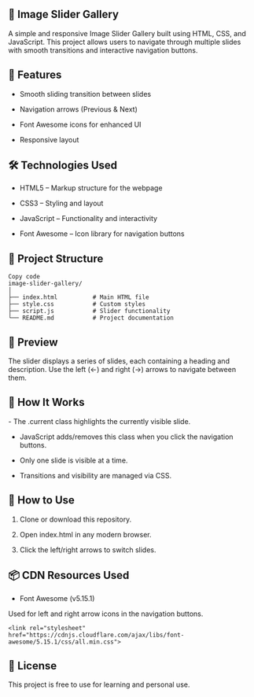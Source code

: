  <h2>📸 Image Slider Gallery</h2>

A simple and responsive Image Slider Gallery built using HTML, CSS, and JavaScript. This project allows users to navigate through multiple slides with smooth transitions and interactive navigation buttons.

<h2>🚀 Features</h2>

  - Smooth sliding transition between slides

  - Navigation arrows (Previous & Next)

  - Font Awesome icons for enhanced UI

  - Responsive layout

<h2>🛠️ Technologies Used</h2>


 - HTML5 – Markup structure for the webpage

 - CSS3 – Styling and layout

 - JavaScript – Functionality and interactivity

 - Font Awesome – Icon library for navigation buttons

<h2>📁 Project Structure</h2>

```
Copy code
image-slider-gallery/
│
├── index.html          # Main HTML file
├── style.css           # Custom styles
├── script.js           # Slider functionality
└── README.md           # Project documentation
```
<h2>📸 Preview</h2>

The slider displays a series of slides, each containing a heading and description. Use the left (←) and right (→) arrows to navigate between them.

<h2>🧠 How It Works</h2>
- The .current class highlights the currently visible slide.

- JavaScript adds/removes this class when you click the navigation buttons.

- Only one slide is visible at a time.

- Transitions and visibility are managed via CSS.

<h2>🔧 How to Use</h2>

1. Clone or download this repository.

2. Open index.html in any modern browser.

3. Click the left/right arrows to switch slides.
   
<h2>📦 CDN Resources Used</h2>

- Font Awesome (v5.15.1)
  
Used for left and right arrow icons in the navigation buttons.

```
<link rel="stylesheet" href="https://cdnjs.cloudflare.com/ajax/libs/font-awesome/5.15.1/css/all.min.css">
```

<h2>📜 License</h2>
This project is free to use for learning and personal use.
